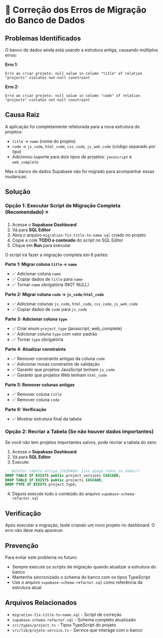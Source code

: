 # 🔧 Correção dos Erros de Migração do Banco de Dados

## Problemas Identificados

O banco de dados ainda está usando a estrutura antiga, causando múltiplos erros:

**Erro 1:**
```
Erro ao criar projeto: null value in column "title" of relation "projects" violates not-null constraint
```

**Erro 2:**
```
Erro ao criar projeto: null value in column "code" of relation "projects" violates not-null constraint
```

## Causa Raiz

A aplicação foi completamente refatorada para a nova estrutura de projetos:
- `title` → `name` (nome do projeto)
- `code` → `js_code`, `html_code`, `css_code`, `js_web_code` (código separado por tipo)
- Adicionou suporte para dois tipos de projetos: `javascript` e `web_complete`

Mas o banco de dados Supabase não foi migrado para acompanhar essas mudanças.

## Solução

### Opção 1: Executar Script de Migração Completa (Recomendado) ⭐

1. Acesse o **Supabase Dashboard**
2. Vá para **SQL Editor**
3. Abra o arquivo `migration-fix-title-to-name.sql` criado no projeto
4. Copie e cole **TODO o conteúdo** do script no SQL Editor
5. Clique em **Run** para executar

O script irá fazer a migração completa em 6 partes:

**Parte 1: Migrar coluna `title` → `name`**
- ✅ Adicionar coluna `name`
- ✅ Copiar dados de `title` para `name`
- ✅ Tornar `name` obrigatória (NOT NULL)

**Parte 2: Migrar coluna `code` → `js_code/html_code`**
- ✅ Adicionar colunas `js_code`, `html_code`, `css_code`, `js_web_code`
- ✅ Copiar dados de `code` para `js_code`

**Parte 3: Adicionar coluna `type`**
- ✅ Criar enum `project_type` (javascript, web_complete)
- ✅ Adicionar coluna `type` com valor padrão
- ✅ Tornar `type` obrigatória

**Parte 4: Atualizar constraints**
- ✅ Remover constraints antigas da coluna `code`
- ✅ Adicionar novas constraints de validação
- ✅ Garantir que projetos JavaScript tenham `js_code`
- ✅ Garantir que projetos Web tenham `html_code`

**Parte 5: Remover colunas antigas**
- ✅ Remover coluna `title`
- ✅ Remover coluna `code`

**Parte 6: Verificação**
- ✅ Mostrar estrutura final da tabela

### Opção 2: Recriar a Tabela (Se não houver dados importantes)

Se você não tem projetos importantes salvos, pode recriar a tabela do zero:

1. Acesse o **Supabase Dashboard**
2. Vá para **SQL Editor**
3. Execute:
```sql
-- Deletar tabela antiga (CUIDADO: Isso apaga todos os dados!)
DROP TABLE IF EXISTS public.project_versions CASCADE;
DROP TABLE IF EXISTS public.projects CASCADE;
DROP TYPE IF EXISTS project_type;
```

4. Depois execute todo o conteúdo do arquivo `supabase-schema-refactor.sql`

## Verificação

Após executar a migração, teste criando um novo projeto no dashboard. O erro não deve mais aparecer.

## Prevenção

Para evitar este problema no futuro:
- Sempre execute os scripts de migração quando atualizar a estrutura do banco
- Mantenha sincronizado o schema do banco com os tipos TypeScript
- Use o arquivo `supabase-schema-refactor.sql` como referência da estrutura atual

## Arquivos Relacionados

- `migration-fix-title-to-name.sql` - Script de correção
- `supabase-schema-refactor.sql` - Schema completo atualizado
- `src/types/project.ts` - Tipos TypeScript do projeto
- `src/lib/projeto-service.ts` - Service que interage com o banco

